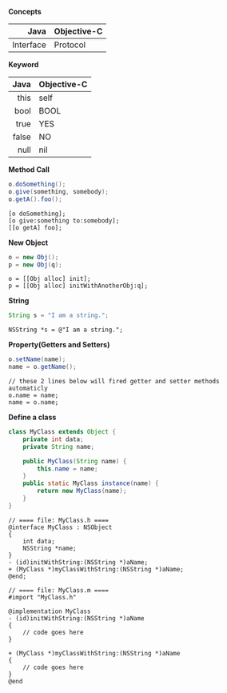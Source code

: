 **Concepts**

| Java | Objective-C |
|-----:|:------------|
| Interface | Protocol |

**Keyword**

| Java | Objective-C |
|-----:|:------------|
| this | self |
| bool | BOOL |
| true | YES |
| false | NO |
| null | nil |

**Method Call**

```java
o.doSomething();
o.give(something, somebody);
o.getA().foo();
```

```objc
[o doSomething];
[o give:something to:somebody];
[[o getA] foo];
```

**New Object**

```java
o = new Obj();
p = new Obj(q);
```

```objc
o = [[Obj alloc] init];
p = [[Obj alloc] initWithAnotherObj:q];
```

**String**

```java
String s = "I am a string.";
```

```objc
NSString *s = @"I am a string.";
```

**Property(Getters and Setters)**

```java
o.setName(name);
name = o.getName();
```

```objc
// these 2 lines below will fired getter and setter methods automaticly
o.name = name;
name = o.name;
```

**Define a class**

```java
class MyClass extends Object {
	private int data;
	private String name;

	public MyClass(String name) {
		this.name = name;
	}
	public static MyClass instance(name) {
		return new MyClass(name);
	}
}
```

```objc
// ==== file: MyClass.h ====
@interface MyClass : NSObject
{
	int data;
	NSString *name;
}
- (id)initWithString:(NSString *)aName;
+ (MyClass *)myClassWithString:(NSString *)aName;
@end;
```

```objc
// ==== file: MyClass.m ====
#import "MyClass.h"

@implementation MyClass
- (id)initWithString:(NSString *)aName
{
    // code goes here
}
 
+ (MyClass *)myClassWithString:(NSString *)aName
{
    // code goes here
}
@end
```